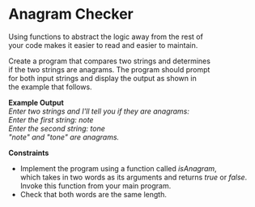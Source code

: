 # Anagram Checker

Using functions to abstract the logic away from the rest of  
your code makes it easier to read and easier to maintain.

Create a program that compares two strings and determines  
if the two strings are anagrams. The program should prompt  
for both input strings and display the output as shown in  
the example that follows.

**Example Output**  
*Enter two strings and I'll tell you if they are anagrams:*  
*Enter the first string: note*  
*Enter the second string: tone*  
*"note" and "tone" are anagrams.*

**Constraints**
- Implement the program using a function called *isAnagram*,  
  which takes in two words as its arguments and returns *true* or *false*.  
  Invoke this function from your main program.
- Check that both words are the same length.
